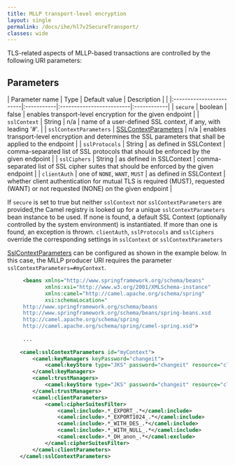 ```yaml
---
title: MLLP transport-level encryption
layout: single
permalink: /docs/ihe/hl7v2SecureTransport/
classes: wide
---
```



TLS-related aspects of MLLP-based transactions are controlled by the following URI parameters:

## Parameters

| Parameter name          | Type       | Default value            | Description |                                                                 |
|:------------------------|:-----------|:-------------------------|:------------|
| `secure`                | boolean    | false                    | enables transport-level encryption for the given endpoint |
| `sslContext`            | String     | n/a                      | name of a user-defined SSL context, if any, with leading '#'. |
| `sslContextParameters`  | [SSLContextParameters] | n/a          | enables transport-level encryption and determines the SSL parameters that shall be applied to the endpoint | 
| `sslProtocols`          | String     | as defined in SSLContext | comma-separated list of SSL protocols that should be enforced by the given endpoint |
| `sslCiphers`            | String     | as defined in SSLContext | comma-separated list of SSL cipher suites that should be enforced by the given endpoint | 
| `clientAuth`            | one of `NONE`, `WANT`, `MUST` | as defined in SSLContext | whether client authentication for mutual TLS is required (MUST), requested (WANT) or not requested (NONE) on the given endpoint |

If `secure` is set to true but neither `sslContext` nor `sslContextParameters` are provided,the Camel registry is looked up for 
a unique `sslContextParameters` bean instance to be used. If none is found, a default SSL Context 
(optionally controlled by the system environment) is instantiated. If more than one is found, an exception is thrown.
`clientAuth`, `sslProtocols` and `sslCiphers` override the corresponding settings in `sslContext` or `sslContextParameters`

[SslContextParameters] can be configured as shown in the example below. In this case, the MLLP producer URI requires 
the parameter `sslContextParameters=#myContext`.

```xml
     <beans xmlns="http://www.springframework.org/schema/beans"
            xmlns:xsi="http://www.w3.org/2001/XMLSchema-instance"
            xmlns:camel="http://camel.apache.org/schema/spring"
            xsi:schemaLocation="
     http://www.springframework.org/schema/beans
     http://www.springframework.org/schema/beans/spring-beans.xsd
     http://camel.apache.org/schema/spring
     http://camel.apache.org/schema/spring/camel-spring.xsd">
     
     ...
     
    <camel:sslContextParameters id="myContext">
        <camel:keyManagers keyPassword="changeit">
            <camel:keyStore type="JKS" password="changeit" resource="client.jks"/>
        </camel:keyManagers>
        <camel:trustManagers>
            <camel:keyStore type="JKS" password="changeit" resource="client.jks"/>
        </camel:trustManagers>
        <camel:clientParameters>
            <camel:cipherSuitesFilter>
                <camel:include>.*_EXPORT_.*</camel:include>
                <camel:include>.*_EXPORT1024_.*</camel:include>
                <camel:include>.*_WITH_DES_.*</camel:include>
                <camel:include>.*_WITH_NULL_.*</camel:include>
                <camel:exclude>.*_DH_anon_.*</camel:exclude>
            </camel:cipherSuitesFilter>
        </camel:clientParameters>
    </camel:sslContextParameters>    
 ```


[SSLContextParameters]: https://camel.apache.org/camel-configuration-utilities.html